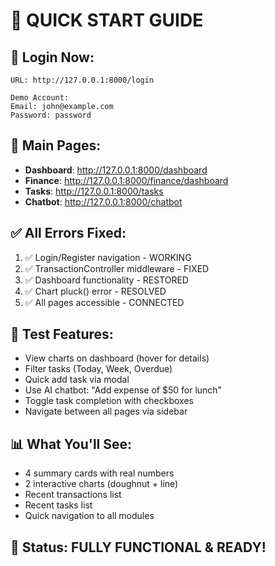 # 🚀 QUICK START GUIDE

## 🔐 Login Now:
```
URL: http://127.0.0.1:8000/login

Demo Account:
Email: john@example.com
Password: password
```

## 📱 Main Pages:
- **Dashboard**: http://127.0.0.1:8000/dashboard
- **Finance**: http://127.0.0.1:8000/finance/dashboard
- **Tasks**: http://127.0.0.1:8000/tasks
- **Chatbot**: http://127.0.0.1:8000/chatbot

## ✅ All Errors Fixed:
1. ✅ Login/Register navigation - WORKING
2. ✅ TransactionController middleware - FIXED
3. ✅ Dashboard functionality - RESTORED
4. ✅ Chart pluck() error - RESOLVED
5. ✅ All pages accessible - CONNECTED

## 🎯 Test Features:
- View charts on dashboard (hover for details)
- Filter tasks (Today, Week, Overdue)
- Quick add task via modal
- Use AI chatbot: "Add expense of $50 for lunch"
- Toggle task completion with checkboxes
- Navigate between all pages via sidebar

## 📊 What You'll See:
- 4 summary cards with real numbers
- 2 interactive charts (doughnut + line)
- Recent transactions list
- Recent tasks list
- Quick navigation to all modules

## 🎉 Status: FULLY FUNCTIONAL & READY!
